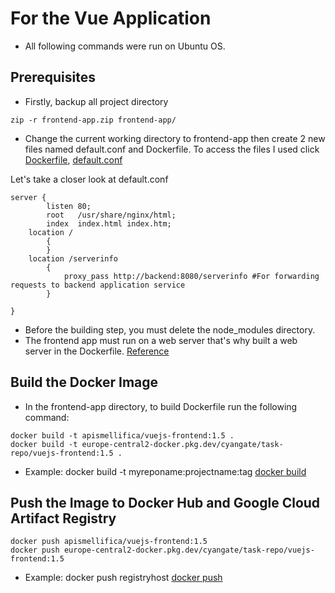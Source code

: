 # For the Vue Application

* All following commands were run on Ubuntu OS.
## Prerequisites
* Firstly, backup all project directory
```
zip -r frontend-app.zip frontend-app/
```
* Change the current working directory to frontend-app then create 2 new files named default.conf and Dockerfile. To access the files I used click [Dockerfile](https://github.com/bilgekaan06/Google-K8S-Engine-Server-Status-Frontend-Module/blob/main/Dockerfile), [default.conf](https://github.com/bilgekaan06/Google-K8S-Engine-Server-Status-Frontend-Module/blob/main/default.conf)

Let's take a closer look at default.conf 
```
server {
        listen 80;
        root   /usr/share/nginx/html;
        index  index.html index.htm;
    location /
        {
        }
    location /serverinfo
        {
            proxy_pass http://backend:8080/serverinfo #For forwarding requests to backend application service
        }

}
```

* Before the building step, you must delete the node_modules directory.
* The frontend app must run on a web server that's why built a web server in the Dockerfile. [Reference](https://v2.vuejs.org/v2/cookbook/dockerize-vuejs-app.html)
## Build the Docker Image
* In the frontend-app directory, to build Dockerfile run the following command:
```
docker build -t apismellifica/vuejs-frontend:1.5 .
docker build -t europe-central2-docker.pkg.dev/cyangate/task-repo/vuejs-frontend:1.5 .
```
* Example: docker build -t myreponame:projectname:tag [docker build](https://docs.docker.com/engine/reference/commandline/build/)
## Push the Image to Docker Hub and Google Cloud Artifact Registry
```
docker push apismellifica/vuejs-frontend:1.5
docker push europe-central2-docker.pkg.dev/cyangate/task-repo/vuejs-frontend:1.5
```
* Example: docker push registryhost [docker push](https://docs.docker.com/engine/reference/commandline/push/)

